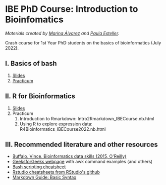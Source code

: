 # IBE PhD Course: Introduction to Bioinfomatics
*Materials created by [Marina Álvarez](https://github.com/maralest) and [Paula Esteller](https://github.com/pesteller).*


Crash course for 1st Year PhD students on the basics of bioinformatics (July 2022).

## I. Basics of bash

1. [Slides](https://docs.google.com/presentation/d/1oYIGeKcssganv4tV9kPVL_1GVsRiNtbaS1A5a5Fu7fo/edit?usp=sharing) 
2. [Practicum](https://pesteller.github.io/Intro2Bioinfo_course/)

## II. R for Bioinformatics
1. [Slides](https://docs.google.com/presentation/d/1jem2JXrsB3Sj4-v2sp_3t3i2vIG6_I6FhwPZ-wTPQdo/edit?usp=sharing)
2. Practicum
    1. Introduction to Rmarkdown: Intro2Rmarkdown_IBECourse.nb.html
    2. Using R to explore expression data: R4Bioinformatics_IBECourse2022.nb.html

## III. Recommended literature and other resources
* [Buffalo, Vince. Bioinformatics data skills (2015, O'Reilly)](https://www.oreilly.com/library/view/bioinformatics-data-skills/9781449367480/)
* [GeeksforGeeks webpage](https://www.geeksforgeeks.org/awk-command-unixlinux-examples/) with awk command examples (and others)
* [Bash scripting cheatsheet](https://devhints.io/bash)
* [Rstudio cheatsheets from RStudio's github](https://github.com/rstudio/cheatsheets)
* [Markdown Guide: Basic Syntax](https://www.markdownguide.org/basic-syntax/)



